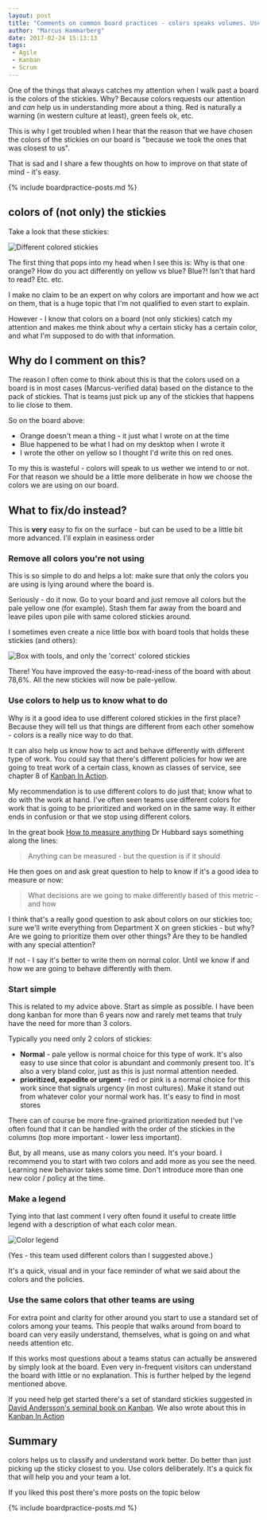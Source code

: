 ```yaml
---
layout: post
title: "Comments on common board practices - colors speaks volumes. Use colors wisely"
author: "Marcus Hammarberg"
date: 2017-02-24 15:13:13
tags:
 - Agile
 - Kanban
 - Scrum
---
```


One of the things that always catches my attention when I walk past a board is the colors of the stickies. Why? Because colors requests our attention and *can* help us in understanding more about a thing. Red is naturally a warning (in western culture at least), green feels ok, etc.

This is why I get troubled when I hear that the reason that we have chosen the colors of the stickies on our board is "because we took the ones that was closest to us".

That is sad and I share a few thoughts on how to improve on that state of mind - it's easy.

{% include boardpractice-posts.md %}

<!-- excerpt-end -->

## colors of (not only) the stickies

Take a look that these stickies:

![Different colored stickies](/img/boardWithMulitColorStickies.jpg)

The first thing that pops into my head when I see this is: Why is that one orange? How do you act differently on yellow vs blue? Blue?! Isn't that hard to read? Etc. etc.

I make no claim to be an expert on why colors are important and how we act on them, that is a huge topic that I'm not qualified to even start to explain.

However - I know that colors on a board (not only stickies) catch my attention and makes me think about why a certain sticky has a certain color, and what I'm supposed to do with that information.

## Why do I comment on this?

The reason I often come to think about this is that the colors used on a board is in most cases (Marcus-verified data) based on the distance to the pack of stickies. That is teams just pick up any of the stickies that happens to lie close to them.

So on the board above:

* Orange doesn't mean a thing - it just what I wrote on at the time
* Blue happened to be what I had on my desktop when I wrote it
* I wrote the other on yellow so I thought I'd write this on red ones.

To my this is wasteful - colors will speak to us wether we intend to or not. For that reason we should be a little more deliberate in how we choose the colors we are using on our board.

## What to fix/do instead?

This is **very** easy to fix on the surface - but can be used to be a little bit more advanced. I'll explain in easiness order

### Remove all colors you're not using

This is so simple to do and helps a lot: make sure that only the colors you are using is lying around where the board is.

Seriously - do it now. Go to your board and just remove all colors but the pale yellow one (for example). Stash them far away from the board and leave piles upon pile with same colored stickies around.

I sometimes even create a nice little box with board tools that holds these stickies (and others):

![Box with tools, and only the 'correct' colored stickies](/img/boardToolBox.jpg)

There! You have improved the easy-to-read-iness of the board with about 78,6%. All the new stickies will now be pale-yellow.

### Use colors to help us to know what to do

Why is it a good idea to use different colored stickies in the first place? Because they will tell us that things are different from each other somehow - colors is a really nice way to do that.

It can also help us know how to act and behave differently with different type of work. You could say that there's different policies for how we are going to treat work of a certain class, known as classes of service, see chapter 8 of [Kanban In Action](http://bit.ly/theKanbanBook).

My recommendation is to use different colors to do just that; know what to do with the work at hand. I've often seen teams use different colors for work that is going to be prioritized and worked on in the same way. It either ends in confusion or that we stop using different colors.

In the great book [How to measure anything](https://www.marcusoft.net/2014/12/what-ive-learned-from-how-to-measure-anything.html) Dr Hubbard says something along the lines:

> Anything can be measured - but the question is if it should

He then goes on and ask great question to help to know if it's a good idea to measure or now:

> What decisions are we going to make differently based of this metric - and how

I think that's a really good question to ask about colors on our stickies too; sure we'll write everything from Department X on green stickies - but why? Are we going to prioritize them over other things? Are they to be handled with any special attention?

If not - I say it's better to write them on normal color. Until we know if and how we are going to behave differently with them.

### Start simple

This is related to my advice above. Start as simple as possible. I have been dong kanban for more than 6 years now and rarely met teams that truly have the need for more than 3 colors.

Typically you need only 2 colors of stickies:

* **Normal** - pale yellow is normal choice for this type of work. It's also easy to use since that color is abundant and commonly present too. It's also a very bland color, just as this is just normal attention needed.
* **prioritized, expedite or urgent** - red or pink is a normal choice for this work since that signals urgency (in most cultures). Make it stand out from whatever color your normal work has.  It's easy to find in most stores

There can of course be more fine-grained prioritization needed but I've often found that it can be handled with the order of the stickies in the columns (top more important - lower less important).

But, by all means, use as many colors you need. It's your board. I recommend you to start with two colors and add more as you see the need. Learning new behavior takes some time. Don't introduce more than one new color / policy at the time.

### Make a legend

Tying into that last comment I very often found it useful to create little legend with a description of what each color mean.

![Color legend](/img/stickyLegend.jpg)

(Yes - this team used different colors than I suggested above.)

It's a quick, visual and in your face reminder of what we said about the colors and the policies.

### Use the same colors that other teams are using

For extra point and clarity for other around you start to use a standard set of colors among your teams. This people that walks around from board to board can very easily understand, themselves, what is going on and what needs attention etc.

If this works most questions about a teams status can actually be answered by simply look at the board. Even very in-frequent visitors can understand the board with little or no explanation. This is further helped by the legend mentioned above.

If you need help get started there's a set of standard stickies suggested in [David Andersson's seminal book on Kanban](https://www.amazon.com/Kanban-Successful-Evolutionary-Technology-Business/dp/0984521402). We also wrote about this in [Kanban In Action](http://bit.ly/theKanbanBook)

## Summary

colors helps us to classify and understand work better. Do better than just picking up the sticky closest to you. Use colors deliberately. It's a quick fix that will help you and your team a lot.

If you liked this post there's more posts on the topic below

{% include boardpractice-posts.md %}